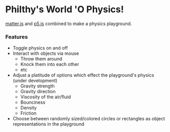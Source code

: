 # Philthy's World 'O Physics!

[matter.js](https://github.com/liabru/matter-js) and [p5.js](https://github.com/processing/p5.js/) combined to make a physics playground.

### Features

-   Toggle physics on and off
-   Interact with objects via mouse
    -   Throw them around
    -   Knock them into each other
    -   etc
-   Adjust a platitude of options which effect the playground's physics (under development)
    -   Gravity strength
    -   Gravity direction
    -   Viscosity of the air/fluid
    -   Bounciness
    -   Density
    -   Friction
-   Choose between randomly sized/colored circles or rectangles as object representations in the playground
